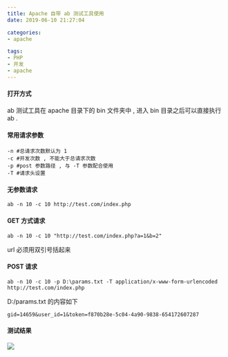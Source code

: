 ```yaml
---
title: Apache 自带 ab 测试工具使用
date: 2019-06-10 21:27:04

categories:
- apache

tags:
- PHP
- 开发
- apache
---
```


#### 打开方式
ab 测试工具在 apache 目录下的 bin 文件夹中 , 进入 bin 目录之后可以直接执行 ab .
#### 常用请求参数
```
-n #总请求次数默认为 1
-c #并发次数 , 不能大于总请求次数
-p #post 参数路径 , 与 -T 参数配合使用
-T #请求头设置 
```
#### 无参数请求
```
ab -n 10 -c 10 http://test.com/index.php
```
#### GET 方式请求
```
ab -n 10 -c 10 "http://test.com/index.php?a=1&b=2"
```
url 必须用双引号括起来
#### POST 请求
```
ab -n 10 -c 10 -p D:\params.txt -T application/x-www-form-urlencoded http://test.com/index.php
```
D:/params.txt 的内容如下
```
gid=14659&user_id=1&token=f870b28e-5c04-4a90-9838-654172607287
```

#### 测试结果
![](https://ws1.sinaimg.cn/large/0060vrlugy1g3w3oysk9yj30m20esgn1.jpg)